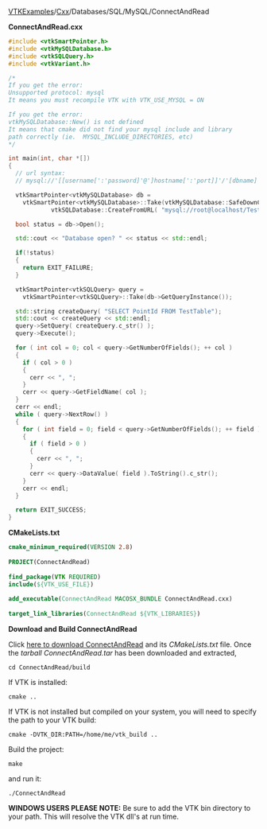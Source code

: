 [VTKExamples](Home)/[Cxx](Cxx)/Databases/SQL/MySQL/ConnectAndRead

**ConnectAndRead.cxx**
```c++
#include <vtkSmartPointer.h>
#include <vtkMySQLDatabase.h>
#include <vtkSQLQuery.h>
#include <vtkVariant.h>

/*
If you get the error:
Unsupported protocol: mysql
It means you must recompile VTK with VTK_USE_MYSQL = ON

If you get the error:
vtkMySQLDatabase::New() is not defined
It means that cmake did not find your mysql include and library
path correctly (ie.  MYSQL_INCLUDE_DIRECTORIES, etc)
*/

int main(int, char *[])
{
  // url syntax:
  // mysql://'[[username[':'password]'@']hostname[':'port]]'/'[dbname]

  vtkSmartPointer<vtkMySQLDatabase> db =
    vtkSmartPointer<vtkMySQLDatabase>::Take(vtkMySQLDatabase::SafeDownCast(
            vtkSQLDatabase::CreateFromURL( "mysql://root@localhost/TestDatabase" ) ));

  bool status = db->Open();

  std::cout << "Database open? " << status << std::endl;

  if(!status)
  {
    return EXIT_FAILURE;
  }

  vtkSmartPointer<vtkSQLQuery> query =
    vtkSmartPointer<vtkSQLQuery>::Take(db->GetQueryInstance());

  std::string createQuery( "SELECT PointId FROM TestTable");
  std::cout << createQuery << std::endl;
  query->SetQuery( createQuery.c_str() );
  query->Execute();

  for ( int col = 0; col < query->GetNumberOfFields(); ++ col )
  {
    if ( col > 0 )
    {
      cerr << ", ";
    }
    cerr << query->GetFieldName( col );
  }
  cerr << endl;
  while ( query->NextRow() )
  {
    for ( int field = 0; field < query->GetNumberOfFields(); ++ field )
    {
      if ( field > 0 )
      {
        cerr << ", ";
      }
      cerr << query->DataValue( field ).ToString().c_str();
    }
    cerr << endl;
  }

  return EXIT_SUCCESS;
}
```
**CMakeLists.txt**
```cmake
cmake_minimum_required(VERSION 2.8)
 
PROJECT(ConnectAndRead)
 
find_package(VTK REQUIRED)
include(${VTK_USE_FILE})
 
add_executable(ConnectAndRead MACOSX_BUNDLE ConnectAndRead.cxx)
 
target_link_libraries(ConnectAndRead ${VTK_LIBRARIES})
```

**Download and Build ConnectAndRead**

Click [here to download ConnectAndRead](https://github.com/lorensen/VTKWikiExamplesTarballs/raw/master/ConnectAndRead.tar) and its *CMakeLists.txt* file.
Once the *tarball ConnectAndRead.tar* has been downloaded and extracted,
```
cd ConnectAndRead/build 
```
If VTK is installed:
```
cmake ..
```
If VTK is not installed but compiled on your system, you will need to specify the path to your VTK build:
```
cmake -DVTK_DIR:PATH=/home/me/vtk_build ..
```
Build the project:
```
make
```
and run it:
```
./ConnectAndRead
```
**WINDOWS USERS PLEASE NOTE:** Be sure to add the VTK bin directory to your path. This will resolve the VTK dll's at run time.

